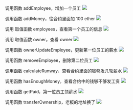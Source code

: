 调用函数 addEmployee，增加一个员工
![](http://okr0iw9h2.bkt.clouddn.com/2018-01-15-9C029BB3-EC27-4F07-ADFE-5F5799D60DB5.png)

调用函数 addMoney，往合约里面加 100 ether
![](http://okr0iw9h2.bkt.clouddn.com/2018-01-15-850B68B7-EAF3-4DDA-BC97-203DEF6BA72E.png)

调用 取值函数 employees，查看第一个员工的信息
![](http://okr0iw9h2.bkt.clouddn.com/2018-01-15-053A4D4C-A90B-4AF0-84A1-3D0CFF58DC23.png)

调用 取值函数 owner，查看 owner
![](http://okr0iw9h2.bkt.clouddn.com/2018-01-15-F547F55E-A6B4-4A09-BDE0-1F1C89426946.png)

调用函数 ownerUpdateEmployee，更新第一位员工的薪水
![](http://okr0iw9h2.bkt.clouddn.com/2018-01-15-E42E314D-4608-4788-B37B-4C2A3CA96566.png)

调用函数 removeEmployee，删除第二位员工
![](http://okr0iw9h2.bkt.clouddn.com/2018-01-15-3FD31ED3-1687-4887-B9B5-6D7525EEC676.png)

调用函数 calculateRunway，查看合约里面的钱够发几轮薪水
![](http://okr0iw9h2.bkt.clouddn.com/2018-01-15-FB838989-4E55-45B5-BCE1-69744233ED65.png)

调用函数 hasEnoughMoney，查看合约中的钱够不够发工资
![](http://okr0iw9h2.bkt.clouddn.com/2018-01-15-D61968A6-9139-4878-A91D-4F9D2C347CE2.png)

调用函数 getPaid，第一位员工领薪水
![](http://okr0iw9h2.bkt.clouddn.com/2018-01-15-AA7C318B-CD72-44E4-BBBF-602DF0E5FF4E.png)

调用函数 transferOwnership，老板的地址换了
![](http://okr0iw9h2.bkt.clouddn.com/2018-01-15-143129.jpg)